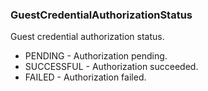 ### GuestCredentialAuthorizationStatus
Guest credential authorization status.

- PENDING - Authorization pending.
- SUCCESSFUL - Authorization succeeded.
- FAILED - Authorization failed.
